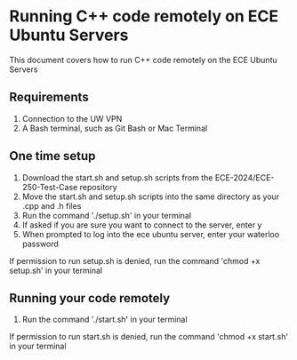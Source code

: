 # Running C++ code remotely on ECE Ubuntu Servers
This document covers how to run C++ code remotely on the ECE Ubuntu Servers

## Requirements
1. Connection to the UW VPN
2. A Bash terminal, such as Git Bash or Mac Terminal

## One time setup
1. Download the start.sh and setup.sh scripts from the ECE-2024/ECE-250-Test-Case repository
2. Move the start.sh and setup.sh scripts into the same directory as your .cpp and .h files
3. Run the command './setup.sh' in your terminal
4. If asked if you are sure you want to connect to the server, enter y
5. When prompted to log into the ece ubuntu server, enter your waterloo password

If permission to run setup.sh is denied, run the command 'chmod +x setup.sh' in your terminal

## Running your code remotely
1. Run the command './start.sh' in your terminal

If permission to run start.sh is denied, run the command 'chmod +x start.sh' in your terminal
